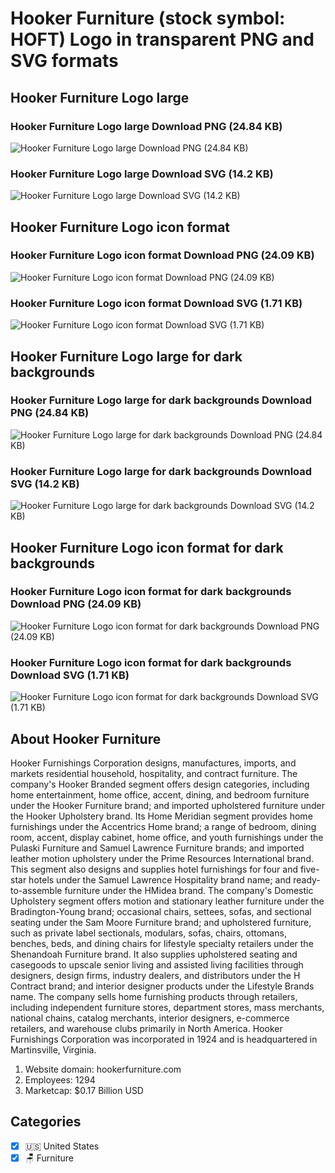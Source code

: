 # Hooker Furniture (stock symbol: HOFT) Logo in transparent PNG and SVG formats

## Hooker Furniture Logo large

### Hooker Furniture Logo large Download PNG (24.84 KB)

![Hooker Furniture Logo large Download PNG (24.84 KB)](/img/orig/HOFT_BIG-fb6afb46.png)

### Hooker Furniture Logo large Download SVG (14.2 KB)

![Hooker Furniture Logo large Download SVG (14.2 KB)](/img/orig/HOFT_BIG-8d5d85bb.svg)

## Hooker Furniture Logo icon format

### Hooker Furniture Logo icon format Download PNG (24.09 KB)

![Hooker Furniture Logo icon format Download PNG (24.09 KB)](/img/orig/HOFT-e59938ac.png)

### Hooker Furniture Logo icon format Download SVG (1.71 KB)

![Hooker Furniture Logo icon format Download SVG (1.71 KB)](/img/orig/HOFT-db02c959.svg)

## Hooker Furniture Logo large for dark backgrounds

### Hooker Furniture Logo large for dark backgrounds Download PNG (24.84 KB)

![Hooker Furniture Logo large for dark backgrounds Download PNG (24.84 KB)](/img/orig/HOFT_BIG.D-03a9c878.png)

### Hooker Furniture Logo large for dark backgrounds Download SVG (14.2 KB)

![Hooker Furniture Logo large for dark backgrounds Download SVG (14.2 KB)](/img/orig/HOFT_BIG.D-bac8d408.svg)

## Hooker Furniture Logo icon format for dark backgrounds

### Hooker Furniture Logo icon format for dark backgrounds Download PNG (24.09 KB)

![Hooker Furniture Logo icon format for dark backgrounds Download PNG (24.09 KB)](/img/orig/HOFT.D-c03e14ab.png)

### Hooker Furniture Logo icon format for dark backgrounds Download SVG (1.71 KB)

![Hooker Furniture Logo icon format for dark backgrounds Download SVG (1.71 KB)](/img/orig/HOFT.D-a8796ba6.svg)

## About Hooker Furniture

Hooker Furnishings Corporation designs, manufactures, imports, and markets residential household, hospitality, and contract furniture. The company's Hooker Branded segment offers design categories, including home entertainment, home office, accent, dining, and bedroom furniture under the Hooker Furniture brand; and imported upholstered furniture under the Hooker Upholstery brand. Its Home Meridian segment provides home furnishings under the Accentrics Home brand; a range of bedroom, dining room, accent, display cabinet, home office, and youth furnishings under the Pulaski Furniture and Samuel Lawrence Furniture brands; and imported leather motion upholstery under the Prime Resources International brand. This segment also designs and supplies hotel furnishings for four and five-star hotels under the Samuel Lawrence Hospitality brand name; and ready-to-assemble furniture under the HMidea brand. The company's Domestic Upholstery segment offers motion and stationary leather furniture under the Bradington-Young brand; occasional chairs, settees, sofas, and sectional seating under the Sam Moore Furniture brand; and upholstered furniture, such as private label sectionals, modulars, sofas, chairs, ottomans, benches, beds, and dining chairs for lifestyle specialty retailers under the Shenandoah Furniture brand. It also supplies upholstered seating and casegoods to upscale senior living and assisted living facilities through designers, design firms, industry dealers, and distributors under the H Contract brand; and interior designer products under the Lifestyle Brands name. The company sells home furnishing products through retailers, including independent furniture stores, department stores, mass merchants, national chains, catalog merchants, interior designers, e-commerce retailers, and warehouse clubs primarily in North America. Hooker Furnishings Corporation was incorporated in 1924 and is headquartered in Martinsville, Virginia.

1. Website domain: hookerfurniture.com
2. Employees: 1294
3. Marketcap: $0.17 Billion USD


## Categories
- [x] 🇺🇸 United States
- [x] 🪑 Furniture
